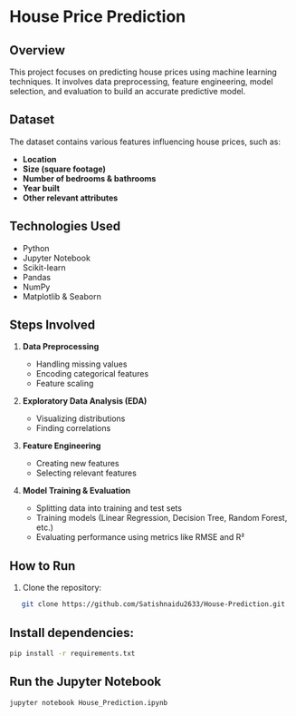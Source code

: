 # House Price Prediction

## Overview

This project focuses on predicting house prices using machine learning techniques. It involves data preprocessing, feature engineering, model selection, and evaluation to build an accurate predictive model.

## Dataset

The dataset contains various features influencing house prices, such as:
- **Location**
- **Size (square footage)**
- **Number of bedrooms & bathrooms**
- **Year built**
- **Other relevant attributes**

## Technologies Used

- Python
- Jupyter Notebook
- Scikit-learn
- Pandas
- NumPy
- Matplotlib & Seaborn

## Steps Involved

1. **Data Preprocessing**
   - Handling missing values
   - Encoding categorical features
   - Feature scaling

2. **Exploratory Data Analysis (EDA)**
   - Visualizing distributions
   - Finding correlations

3. **Feature Engineering**
   - Creating new features
   - Selecting relevant features

4. **Model Training & Evaluation**
   - Splitting data into training and test sets
   - Training models (Linear Regression, Decision Tree, Random Forest, etc.)
   - Evaluating performance using metrics like RMSE and R²

## How to Run

1. Clone the repository:
```bash
   git clone https://github.com/Satishnaidu2633/House-Prediction.git
```
## Install dependencies:

```bash
pip install -r requirements.txt
```
## Run the Jupyter Notebook

```bash
jupyter notebook House_Prediction.ipynb
```
